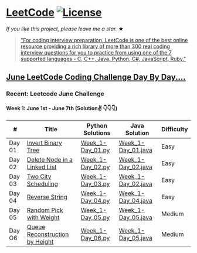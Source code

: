 # [LeetCode](https://leetcode.com/problemset/algorithms/) [![License](https://img.shields.io/badge/license-Apache_2.0-blue.svg)](LICENSE.md) 

_If you like this project, please leave me a star._ &#9733;

> ["For coding interview preparation, LeetCode is one of the best online resource providing a rich library of more than 300 real coding interview questions for you to practice from using one of the 7 supported languages - C, C++, Java, Python, C#, JavaScript, Ruby."](https://www.quora.com/How-effective-is-Leetcode-for-preparing-for-technical-interviews)

## [June LeetCode Coding Challenge Day By Day....](https://leetcode.com/explore/featured/card/june-leetcoding-challenge/)
### Recent: Leetcode June Challenge 
#### Week 1: June 1st - June 7th (Solution✌ 👇👇👇)

|  #     |              Title            |          Python Solutions          |     Java Solution     |     Difficulty                
|------------|-------------------------------|----------------------------------|-------------------------|-------------------------------
| Day 01 | [Invert Binary Tree](https://leetcode.com/explore/featured/card/june-leetcoding-challenge/539/week-1-june-1st-june-7th/3347/) | [ Week_1-Day_01.py ](https://github.com/kr-viku/June_LeetCoding_Challenge/blob/master/Week_1_Day_01.py) | [Week_1-Day_01.java](https://github.com/GHATAK123/June-LeetCode-Challenge./blob/master/invert_binary_tree_June_1.java) | Easy
| Day 02 | [Delete Node in a Linked List](https://leetcode.com/explore/featured/card/june-leetcoding-challenge/539/week-1-june-1st-june-7th/3348/) | [Week_1-Day_02.py](https://github.com/kr-viku/June_LeetCoding_Challenge/blob/master/Week_1_Day_02.py)| [Week_1-Day_02.java](https://github.com/GHATAK123/June-LeetCode-Challenge./blob/master/delete_node_in_singly_linked_List_june_2.java) | Easy  
| Day 03 | [Two City Scheduling](https://leetcode.com/explore/featured/card/june-leetcoding-challenge/539/week-1-june-1st-june-7th/3349/) | [Week_1-Day_03.py](https://github.com/kr-viku/June_LeetCoding_Challenge/blob/master/Week_1_Day_03.py) | [Week_1-Day_02.java](https://github.com/GHATAK123/June-LeetCode-Challenge./blob/master/Two_City_Scheduling_June_3.java) | Easy 
| Day 04 | [Reverse String](https://leetcode.com/explore/challenge/card/june-leetcoding-challenge/539/week-1-june-1st-june-7th/3350/) | [Week_1-Day_04.py](https://github.com/kr-viku/June_LeetCoding_Challenge/blob/master/Week_1_Day_04.py) | [Week_1-Day_04.java](https://github.com/GHATAK123/June-LeetCode-Challenge./blob/master/reverse_string.java) | Easy  
| Day 05 | [Random Pick with Weight](https://leetcode.com/explore/challenge/card/june-leetcoding-challenge/539/week-1-june-1st-june-7th/3351/) | [Week_1-Day_05.py](https://github.com/kr-viku/June_LeetCoding_Challenge/blob/master/Week_1_Day_05.py) | [Week_1-Day_05.java](https://github.com/GHATAK123/June-LeetCode-Challenge./blob/master/Random_Pick_with_Weight.java) | Medium | 
| Day O6 | [Queue Reconstruction by Height](https://leetcode.com/explore/challenge/card/june-leetcoding-challenge/539/week-1-june-1st-june-7th/3352/) | [Week_1-Day_06.py](https://github.com/kr-viku/June_LeetCoding_Challenge/blob/master/Week_1_Day_06.py) | [Week_1-Day_05.java](https://github.com/GHATAK123/June-LeetCode-Challenge./blob/master/Random_Pick_with_Weight.java) | Medium 
